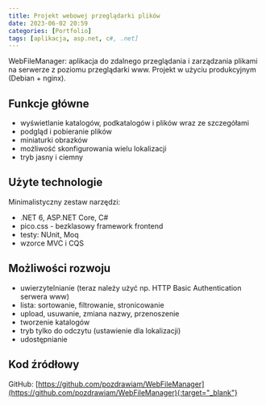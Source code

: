 ```yaml
---
title: Projekt webowej przeglądarki plików
date: 2023-06-02 20:59
categories: [Portfolio]
tags: [aplikacja, asp.net, c#, .net]
---
```


WebFileManager: aplikacja do zdalnego przeglądania i zarządzania plikami na serwerze z poziomu przeglądarki www. Projekt w użyciu produkcyjnym (Debian + nginx).

## Funkcje główne

- wyświetlanie katalogów, podkatalogów i plików wraz ze szczegółami
- podgląd i pobieranie plików
- miniaturki obrazków
- możliwość skonfigurowania wielu lokalizacji
- tryb jasny i ciemny

## Użyte technologie

Minimalistyczny zestaw narzędzi:

- .NET 6, ASP.NET Core, C#
- pico.css - bezklasowy framework frontend
- testy: NUnit, Moq
- wzorce MVC i CQS

## Możliwości rozwoju

- uwierzytelnianie (teraz należy użyć np. HTTP Basic Authentication serwera www)
- lista: sortowanie, filtrowanie, stronicowanie
- upload, usuwanie, zmiana nazwy, przenoszenie
- tworzenie katalogów
- tryb tylko do odczytu (ustawienie dla lokalizacji)
- udostępnianie

## Kod źródłowy

GitHub: [https://github.com/pozdrawiam/WebFileManager](https://github.com/pozdrawiam/WebFileManager){:target="_blank"}

